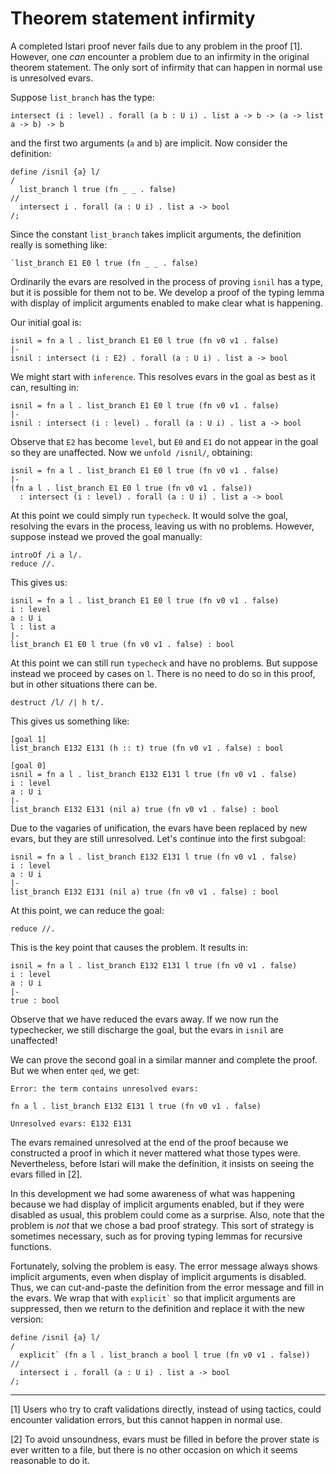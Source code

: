 # Theorem statement infirmity

A completed Istari proof never fails due to any problem in the proof
[1].  However, one *can* encounter a problem due to an infirmity in the
original theorem statement.  The only sort of infirmity that can
happen in normal use is unresolved evars.

Suppose `list_branch` has the type:

    intersect (i : level) . forall (a b : U i) . list a -> b -> (a -> list a -> b) -> b

and the first two arguments (`a` and `b`) are implicit.  Now consider
the definition:

    define /isnil {a} l/
    /
      list_branch l true (fn _ _ . false)
    //
      intersect i . forall (a : U i) . list a -> bool
    /;

Since the constant `list_branch` takes implicit arguments, the
definition really is something like:

    `list_branch E1 E0 l true (fn _ _ . false)

Ordinarily the evars are resolved in the process of proving `isnil`
has a type, but it is possible for them not to be.  We develop a proof
of the typing lemma with display of implicit arguments enabled to make
clear what is happening.

Our initial goal is:

    isnil = fn a l . list_branch E1 E0 l true (fn v0 v1 . false)
    |-
    isnil : intersect (i : E2) . forall (a : U i) . list a -> bool

We might start with `inference`.  This resolves evars in the goal as
best as it can, resulting in:

    isnil = fn a l . list_branch E1 E0 l true (fn v0 v1 . false)
    |-
    isnil : intersect (i : level) . forall (a : U i) . list a -> bool

Observe that `E2` has become `level`, but `E0` and `E1` do not appear
in the goal so they are unaffected.  Now we `unfold /isnil/`,
obtaining:

    isnil = fn a l . list_branch E1 E0 l true (fn v0 v1 . false)
    |-
    (fn a l . list_branch E1 E0 l true (fn v0 v1 . false))
      : intersect (i : level) . forall (a : U i) . list a -> bool

At this point we could simply run `typecheck`.  It would solve the
goal, resolving the evars in the process, leaving us with no problems.
However, suppose instead we proved the goal manually:

    introOf /i a l/.
    reduce //.

This gives us:

    isnil = fn a l . list_branch E1 E0 l true (fn v0 v1 . false)
    i : level
    a : U i
    l : list a
    |-
    list_branch E1 E0 l true (fn v0 v1 . false) : bool

At this point we can still run `typecheck` and have no problems.  But
suppose instead we proceed by cases on `l`.  There is no need to do
so in this proof, but in other situations there can be.

    destruct /l/ /| h t/.    

This gives us something like:

    [goal 1]
    list_branch E132 E131 (h :: t) true (fn v0 v1 . false) : bool
    
    [goal 0]
    isnil = fn a l . list_branch E132 E131 l true (fn v0 v1 . false)
    i : level
    a : U i
    |-
    list_branch E132 E131 (nil a) true (fn v0 v1 . false) : bool

Due to the vagaries of unification, the evars have been replaced by
new evars, but they are still unresolved.  Let's continue into the
first subgoal:

    isnil = fn a l . list_branch E132 E131 l true (fn v0 v1 . false)
    i : level
    a : U i
    |-
    list_branch E132 E131 (nil a) true (fn v0 v1 . false) : bool

At this point, we can reduce the goal:

    reduce //.

This is the key point that causes the problem.  It results in:

    isnil = fn a l . list_branch E132 E131 l true (fn v0 v1 . false)
    i : level
    a : U i
    |-
    true : bool

Observe that we have reduced the evars away.  If we now run the
typechecker, we still discharge the goal, but the evars in `isnil` are
unaffected!

We can prove the second goal in a similar manner and complete the
proof.  But we when enter `qed`, we get:

    Error: the term contains unresolved evars:
    
    fn a l . list_branch E132 E131 l true (fn v0 v1 . false)

    Unresolved evars: E132 E131

The evars remained unresolved at the end of the proof because we
constructed a proof in which it never mattered what those types were.
Nevertheless, before Istari will make the definition, it insists on
seeing the evars filled in [2].

In this development we had some awareness of what was happening
because we had display of implicit arguments enabled, but if they were
disabled as usual, this problem could come as a surprise.  Also, note
that the problem is *not* that we chose a bad proof strategy.  This
sort of strategy is sometimes necessary, such as for proving typing
lemmas for recursive functions.

Fortunately, solving the problem is easy.  The error message always
shows implicit arguments, even when display of implicit arguments is
disabled.  Thus, we can cut-and-paste the definition from the error
message and fill in the evars.  We wrap that with `` explicit` `` so
that implicit arguments are suppressed, then we return to the
definition and replace it with the new version:

    define /isnil {a} l/
    /
      explicit` (fn a l . list_branch a bool l true (fn v0 v1 . false))
    //
      intersect i . forall (a : U i) . list a -> bool
    /;

---

[1] Users who try to craft validations directly, instead of using
tactics, could encounter validation errors, but this cannot happen in
normal use.

[2] To avoid unsoundness, evars must be filled in before the prover
state is ever written to a file, but there is no other occasion on
which it seems reasonable to do it.
